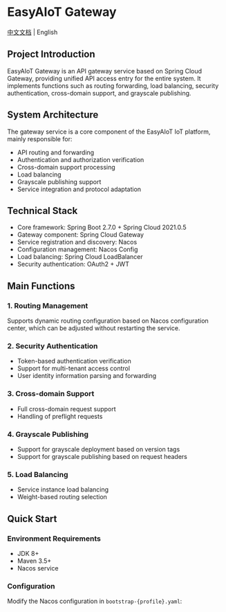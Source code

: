 # EasyAIoT Gateway

[中文文档](README.md) | English

## Project Introduction

EasyAIoT Gateway is an API gateway service based on Spring Cloud Gateway, providing unified API access entry for the entire system. It implements functions such as routing forwarding, load balancing, security authentication, cross-domain support, and grayscale publishing.

## System Architecture

The gateway service is a core component of the EasyAIoT IoT platform, mainly responsible for:
- API routing and forwarding
- Authentication and authorization verification
- Cross-domain support processing
- Load balancing
- Grayscale publishing support
- Service integration and protocol adaptation

## Technical Stack

- Core framework: Spring Boot 2.7.0 + Spring Cloud 2021.0.5
- Gateway component: Spring Cloud Gateway
- Service registration and discovery: Nacos
- Configuration management: Nacos Config
- Load balancing: Spring Cloud LoadBalancer
- Security authentication: OAuth2 + JWT

## Main Functions

### 1. Routing Management
Supports dynamic routing configuration based on Nacos configuration center, which can be adjusted without restarting the service.

### 2. Security Authentication
- Token-based authentication verification
- Support for multi-tenant access control
- User identity information parsing and forwarding

### 3. Cross-domain Support
- Full cross-domain request support
- Handling of preflight requests

### 4. Grayscale Publishing
- Support for grayscale deployment based on version tags
- Support for grayscale publishing based on request headers

### 5. Load Balancing
- Service instance load balancing
- Weight-based routing selection

## Quick Start

### Environment Requirements
- JDK 8+
- Maven 3.5+
- Nacos service

### Configuration
Modify the Nacos configuration in `bootstrap-{profile}.yaml`: